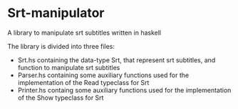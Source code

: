 # Srt-manipulator
A library to manipulate srt subtitles written in haskell

The library is divided into three files:
* Srt.hs containing the data-type Srt, that represent srt subtitles, 
and function to manipulate srt subtitles
* Parser.hs containing some auxiliary functions used for the implementation of the Read
typeclass for Srt
* Printer.hs containg some auxiliary functions used for the implementation of the Show 
typeclass for Srt

